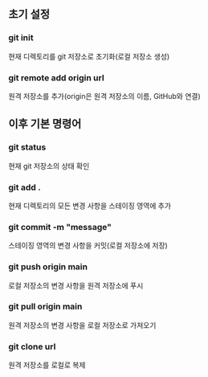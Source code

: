 ## 초기 설정

### git init
현재 디렉토리를 git 저장소로 초기화(로컬 저장소 생성)

### git remote add origin url
원격 저장소를 추가(origin은 원격 저장소의 이름, GitHub와 연결)
<br>

## 이후 기본 명령어
### git status
현재 git 저장소의 상태 확인 

### git add .
현재 디렉토리의 모든 변경 사항을 스테이징 영역에 추가

### git commit -m "message"
스테이징 영역의 변경 사항을 커밋(로컬 저장소에 저장)

### git push origin main
로컬 저장소의 변경 사항을 원격 저장소에 푸시

### git pull origin main
원격 저장소의 변경 사항을 로컬 저장소로 가져오기

### git clone url
원격 저장소를 로컬로 복제